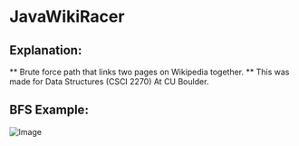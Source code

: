# JavaWikiRacer
## Explanation:
** Brute force path that links two pages on Wikipedia together.
** This was made for Data Structures (CSCI 2270) At CU Boulder.

## BFS Example:
![Image](https://upload.wikimedia.org/wikipedia/commons/thumb/6/63/GermanyBFS.svg/250px-GermanyBFS.svg.png)

```
